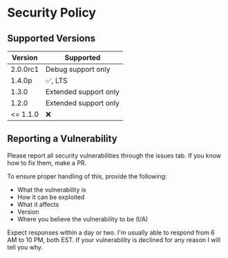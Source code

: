# Security Policy

## Supported Versions

| Version   | Supported          |
| -------   | ------------------ |
| 2.0.0rc1  | Debug support only
| 1.4.0p    | :white_check_mark:, LTS |
| 1.3.0     | Extended support only |
| 1.2.0     | Extended support only |
| <= 1.1.0  | :x: |

## Reporting a Vulnerability

Please report all security vulnerabilities through the issues tab. If you know how to fix them, make a PR.

To ensure proper handling of this, provide the following:
- What the vulnerability is
- How it can be exploited
- What it affects
- Version
- Where you believe the vulnerability to be (I/A)

Expect responses within a day or two. I'm usually able to respond from 6 AM to 10 PM, both EST. If your vulnerability is declined for any reason I will tell you why.
